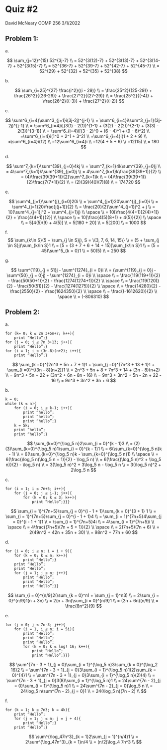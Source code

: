 # Quiz #2
David McNeary
COMP 256
3/1/2022

## Problem 1:
a.

$$
\sum_{j=12}^{15} 52^{3j-7} \\
= 52^{3(12)-7} + 52^{3(13)-7} + 52^{3(14-7} + 52^{3(15)-7} \\
= 52^{36-7} + 52^{39-7} + 52^{42-7} + 52^{45-7} \\
= 52^{29} + 52^{32} + 52^{35} + 52^{38}
$$

b.

$$
\sum_{i=25}^{27} \frac{i^2}{(i - 29)} \\
= \frac{25^2}{(25-29)} + \frac{26^2}{(26-29)} + \frac{27^2}{(27-29)} \\
= \frac{25^2}{(-4)} + \frac{26^2}{(-3)} + \frac{27^2}{(-2)}
$$

c.

$$
\sum^6_{i=4}\sum^3_{j=1}i(3j-2j)^{j-1} \\
= \sum^6_{i=4}i\sum^3_{j=1}(3j-2j)^{j-1} \\
= \sum^6_{i=4}i[(3(1) - 2(1))^{1-1} + (3(2) - 2(2))^{2-1} + (3(3) - 2(3))^{3-1}] \\
= \sum^6_{i=4}i[(3 - 2)^0 + (6 - 4)^1 + (9 - 6)^2] \\
=\sum^6_{i=4}i(1^0 + 2^1 + 3^2) \\
=\sum^6_{i=4}i(1 + 2 + 9) \\
=\sum^6_{i=4}i(12) \\
=12\sum^6_{i=4}i \\
=12(4 + 5 + 6) \\
=12(15) \\
= 180
$$

d.

$$
\sum^7_{k=1}\sum^{39}_{j=0}4kj \\
= \sum^7_{k=1}4k\sum^{39}_{j=0}j \\
= 4\sum^7_{k=1}k\sum^{39}_{j=0}j \\
= 4\sum^7_{k=1}k\frac{39(39+1)}{2} \\
= (4)\frac{39(39+1)}{2}\sum^7_{k=1}k \\
= (4)\frac{39(39+1)}{2}\frac{7(7+1)}{2} \\
= (2)(39)(40)(7)(8) \\
= 174720
$$

e.

$$
\sum^4_{j=1}\sum^{j}_{i=0}20i \\
= \sum^4_{j=1}20\sum^{j}_{i=0}i \\
= \sum^4_{j=1}20\frac{j(j+1)}{2} \\
= \frac{20}{2}\sum^4_{j=1}j^2 + j \\
= 10(\sum^4_{j=1}j^2 + \sum^4_{j=1}j) \\
\space \\
= 10[\frac{4(4+1)[2(4)+1]}{2} + \frac{4(4+1)}{2}] \\
\space \\
= 10[\frac{4(5)(8+1) + 4(5)}{2}] \\
\space \\
= 5[4(5)(9) + 4(5)] \\
= 5[180 + 20] \\
= 5[200] \\
= 1000
$$

f.
$$
\sum_{k\in S}(5 + \sum_{j \in S}j), S = \{3, 7, 6, 14, 15\} \\
= (5 + \sum_{j \in S}j)\sum_{k\in S}1 \\
= [5 + (3 + 7 + 6 + 14 + 15)]\sum_{k\in S}1 \\
= (5 + 45)\sum^5_{k = 0}1 \\
= 50(5) \\
= 250
$$

g. 

$$
\sum^{119}_{j = 51}j - \sum^{1274}_{i = 0}i \\
= (\sum^{119}_{j = 0}j - \sum^{50}_{j = 0}j) - \sum^{1274}_{i = 0}i \\
\space \\
= \frac{119(119+1)}{2} - \frac{50(50+1)}{2} - \frac{1274(1274+1)}{2} \\
\space \\
= \frac{119(120)}{2} - \frac{50(51)}{2} - \frac{1274(1275)}{2} \\
\space \\
= \frac{14280}{2} - \frac{2550}{2} - \frac{1624350}{2} \\
\space \\
= \frac{(-1612620)}{2} \\
\space \\
= (-806310)
$$

## Problem 2:
a.
```
for (k= 0; k ≤ 2n 3+5n+7; k++){
    print “Hello”;}
for (j = 0; j ≤ 7n 3+13; j++){
    print “Hello”;}
for (i = 1; i ≤ (3n-8)(n+2); i++){
    print “Hello”;}
```

$$
\sum_{k =0}^{2n^3 + 5n + 7 + 1}1 + \sum_{j =0}^{7n^3 + 13 + 1}1 + \sum_{i =0}^{(3n - 8)(n+2)}1 \\
= 2n^3 + 5n + 8 + 7n^3 + 14 + (3n - 8)(n+2) \\
= 9n^3 + 5n + 22 + (3n^2 + 6n - 8n - 16) \\
= 9n^3 + 3n^2 + 5n - 2n + 22 - 16 \\
= 9n^3 + 3n^2 + 3n + 6
$$

b.
```
k = 0;
while (k ≤ n){
    for (i = 0; i ≤ k-1; i++){
        print “hello”;
        print “hello”;
        print “hello”;}
    k = 5k;
    print “hello”;
    print “hello”;}
```

$$
\sum_{k=0}^{\log_5 n}2\sum_{i = 0}^{k - 1}3 \\
= (2)(3)\sum_{k=0}^{\log_5 n}1\sum_{i = 0}^{k - 1}1 \\
= 6(\sum_{k=0}^{\log_5 n}k - 1) \\
= 6(\sum_{k=0}^{\log_5 n}k - \sum_{k=0}^{\log_5 n}1) \\
\space \\
= 6(\frac{\log_5 n(\log_5 n + 1)}{2} - \log_5 n) \\
= 6(\frac{(\log_5 n)^2 + \log_5 n)}{2} - \log_5 n) \\
= 3(\log_5 n)^2 + 3\log_5 n - \log_5 n \\
= 3(\log_5 n)^2 + 2\log_5 n
$$

c.
```
for (i = 1; i ≤ 7n+5; i++){
    for (j = 0; j ≤ i-1; j++){
        for (k = 0; k ≤ 3; k++){
            print “Hello”;}}}
```

$$
\sum_{i = 1}^{7n+5}\sum_{j = 0}^{i - 1 + 1}\sum_{k = 0}^{3 + 1} 1 \\
= \sum_{i = 1}^{7n+5}\sum_{j = 0}^{i - 1 + 1}4 \\
= \sum_{i = 1}^{7n+5}4\sum_{j = 0}^{i - 1 + 1}1 \\
= \sum_{i = 1}^{7n+5}4i \\
= 4\sum_{i = 1}^{7n+5}i \\
\space \\
= 4\frac{(7n+5)(7n + 5 + 1)}{2} \\
\space \\
= 2(7n+5)(7n + 6) \\
= 2(49n^2 + 42n + 35n + 30) \\
= 98n^2 + 77n + 60
$$

d.
```
for (i = 0; i ≤ n; i = i + 9){
    for (k = 0; k ≤ n; k++){
        print “Hello”;}
    print “Hello”;
    print “Hello”;
    for (j = 1; j ≤ n; j++){
        print “Hello”;
        print “Hello”;
        print “Hello”;}}
```

$$
\sum_{i = 0}^{n/9}2(\sum_{k = 0}^n1 + \sum_{j = 1}^n3) \\
= 2\sum_{i = 0}^{n/9}1(n + 3n) \\
= 2(n + 3n)\sum_{i = 0}^{n/9}1 \\
= (2n + 6n)(n/9) \\
= \frac{8n^2}{9}
$$

e.
```
for (j = 0; j ≤ 7n-3; j++){
    for (i = 1, i ≤ n; i = 5i){
        print “Hello”;
        print “Hello”;
        print “Hello”;
        for (k = 0; k ≤ log! 16; k++){
            print “Hello”;
            print “Hello”;}}}
```

$$
\sum^{7n - 3 + 1}_{j = 0}\sum_{i = 1}^{\log_5 n}3\sum_{k = 0}^{\log_2 16}2 \\
= \sum^{7n - 3 + 1}_{j = 0}3\sum_{i = 1}^{\log_5 n}1(2)\sum_{k = 0}^{4}1 \\
= \sum^{7n - 3 + 1}_{j = 0}3\sum_{i = 1}^{\log_5 n}(2)(4) \\
= \sum^{7n - 3 + 1}_{j = 0}3(8)\sum_{i = 1}^{\log_5 n}1 \\
= 24\sum^{7n - 2}_{j = 0}\sum_{i = 1}^{\log_5 n}1 \\
= 24\sum^{7n - 2}_{j = 0}\log_5 n \\
= 24\log_5 n\sum^{7n - 2}_{j = 0}1 \\
= 24(\log_5 n)(7n - 2) \\
$$

f.
```
for (k = 1; k ≤ 7n3; k = 4k){
    print “Hello”;
    for (j = 1; j ≤ n; j = j + 4){
        print “Hello”;}
    print “Hello”;}
```

$$
\sum^{\log_47n^3}_{k = 1}2\sum_{j = 1}^{n/4}1 \\
= 2\sum^{\log_47n^3}_{k = 1}n/4 \\
= (n/2)\log_4 7n^3 \\
$$